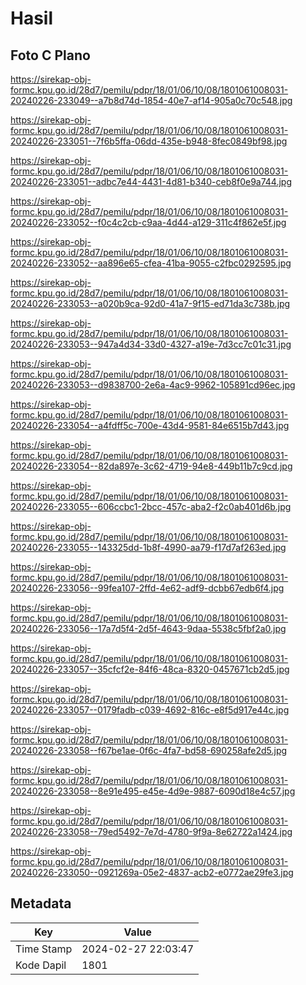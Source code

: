# Hasil

## Foto C Plano

https://sirekap-obj-formc.kpu.go.id/28d7/pemilu/pdpr/18/01/06/10/08/1801061008031-20240226-233049--a7b8d74d-1854-40e7-af14-905a0c70c548.jpg

https://sirekap-obj-formc.kpu.go.id/28d7/pemilu/pdpr/18/01/06/10/08/1801061008031-20240226-233051--7f6b5ffa-06dd-435e-b948-8fec0849bf98.jpg

https://sirekap-obj-formc.kpu.go.id/28d7/pemilu/pdpr/18/01/06/10/08/1801061008031-20240226-233051--adbc7e44-4431-4d81-b340-ceb8f0e9a744.jpg

https://sirekap-obj-formc.kpu.go.id/28d7/pemilu/pdpr/18/01/06/10/08/1801061008031-20240226-233052--f0c4c2cb-c9aa-4d44-a129-311c4f862e5f.jpg

https://sirekap-obj-formc.kpu.go.id/28d7/pemilu/pdpr/18/01/06/10/08/1801061008031-20240226-233052--aa896e65-cfea-41ba-9055-c2fbc0292595.jpg

https://sirekap-obj-formc.kpu.go.id/28d7/pemilu/pdpr/18/01/06/10/08/1801061008031-20240226-233053--a020b9ca-92d0-41a7-9f15-ed71da3c738b.jpg

https://sirekap-obj-formc.kpu.go.id/28d7/pemilu/pdpr/18/01/06/10/08/1801061008031-20240226-233053--947a4d34-33d0-4327-a19e-7d3cc7c01c31.jpg

https://sirekap-obj-formc.kpu.go.id/28d7/pemilu/pdpr/18/01/06/10/08/1801061008031-20240226-233053--d9838700-2e6a-4ac9-9962-105891cd96ec.jpg

https://sirekap-obj-formc.kpu.go.id/28d7/pemilu/pdpr/18/01/06/10/08/1801061008031-20240226-233054--a4fdff5c-700e-43d4-9581-84e6515b7d43.jpg

https://sirekap-obj-formc.kpu.go.id/28d7/pemilu/pdpr/18/01/06/10/08/1801061008031-20240226-233054--82da897e-3c62-4719-94e8-449b11b7c9cd.jpg

https://sirekap-obj-formc.kpu.go.id/28d7/pemilu/pdpr/18/01/06/10/08/1801061008031-20240226-233055--606ccbc1-2bcc-457c-aba2-f2c0ab401d6b.jpg

https://sirekap-obj-formc.kpu.go.id/28d7/pemilu/pdpr/18/01/06/10/08/1801061008031-20240226-233055--143325dd-1b8f-4990-aa79-f17d7af263ed.jpg

https://sirekap-obj-formc.kpu.go.id/28d7/pemilu/pdpr/18/01/06/10/08/1801061008031-20240226-233056--99fea107-2ffd-4e62-adf9-dcbb67edb6f4.jpg

https://sirekap-obj-formc.kpu.go.id/28d7/pemilu/pdpr/18/01/06/10/08/1801061008031-20240226-233056--17a7d5f4-2d5f-4643-9daa-5538c5fbf2a0.jpg

https://sirekap-obj-formc.kpu.go.id/28d7/pemilu/pdpr/18/01/06/10/08/1801061008031-20240226-233057--35cfcf2e-84f6-48ca-8320-0457671cb2d5.jpg

https://sirekap-obj-formc.kpu.go.id/28d7/pemilu/pdpr/18/01/06/10/08/1801061008031-20240226-233057--0179fadb-c039-4692-816c-e8f5d917e44c.jpg

https://sirekap-obj-formc.kpu.go.id/28d7/pemilu/pdpr/18/01/06/10/08/1801061008031-20240226-233058--f67be1ae-0f6c-4fa7-bd58-690258afe2d5.jpg

https://sirekap-obj-formc.kpu.go.id/28d7/pemilu/pdpr/18/01/06/10/08/1801061008031-20240226-233058--8e91e495-e45e-4d9e-9887-6090d18e4c57.jpg

https://sirekap-obj-formc.kpu.go.id/28d7/pemilu/pdpr/18/01/06/10/08/1801061008031-20240226-233058--79ed5492-7e7d-4780-9f9a-8e62722a1424.jpg

https://sirekap-obj-formc.kpu.go.id/28d7/pemilu/pdpr/18/01/06/10/08/1801061008031-20240226-233050--0921269a-05e2-4837-acb2-e0772ae29fe3.jpg


## Metadata

| Key        | Value               |
| ---------- | ------------------- |
| Time Stamp | 2024-02-27 22:03:47 |
| Kode Dapil | 1801                |



